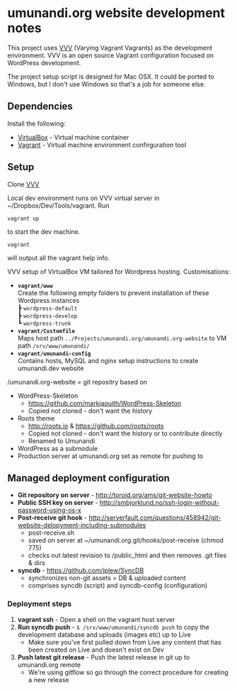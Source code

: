 umunandi.org website development notes
======================================

This project uses [VVV](https://github.com/Varying-Vagrant-Vagrants/VVV)
(Varying Vagrant Vagrants) as the development environment. VVV is an open source
Vagrant configuration focused on WordPress development.

The project setup script is designed for Mac OSX. It could be ported to Windows,
but I don't use Windows so that's a job for someone else.

Dependencies
------------

Install the following:
+ [VirtualBox](https://www.virtualbox.org/wiki/Downloads) - Virtual machine container
+ [Vagrant](http://www.vagrantup.com) - Virtual machine environment confirguration tool

Setup
-----

Clone
[VVV](https://github.com/Varying-Vagrant-Vagrants/VVV)

Local dev environment runs on VVV virtual server in ~/Dropbox/Dev/Tools/vagrant. Run

`vagrant up`

to start the dev machine.

`vagrant`

will output all the vagrant help info.

VVV setup of VirtualBox VM tailored for Wordpress hosting. Customisations:

+ **`vagrant/www`**  
  Create the following empty folders to prevent installation of these Wordpress instances  
  ┣ `wordpress-default`  
  ┣ `wordpress-develop`  
  ┗ `wordpress-trunk`
+ **`vagrant/Customfile`**  
  Maps host path `../Projects/umunandi.org/umunandi.org-website`
  to VM path `/srv/www/umunandi/`
+ **`vagrant/umunandi-config`**  
  Contains hosts, MySQL and nginx setup instructions to create umunandi.dev website

/umunandi.org-website = git repositry based on

+ WordPress-Skeleton
  - https://github.com/markjaquith/WordPress-Skeleton
  - Copied not cloned - don't want the history
+ Roots theme
  - http://roots.io & https://github.com/roots/roots
  - Copied not cloned - don't want the history or to contribute directly
  - Renamed to Umunandi
+ WordPress as a submodule
+ Production server at umunandi.org set as remote for pushing to

Managed deployment configuration
--------------------------------
+ **Git repository on server** - http://toroid.org/ams/git-website-howto
+ **Public SSH key on server** - http://smbjorklund.no/ssh-login-without-password-using-os-x
+ **Post-receive git hook** - http://serverfault.com/questions/458942/git-website-delopyment-including-submodules
  - post-receive.sh
  - saved on server at ~/umunandi.org.git/hooks/post-receive (chmod 775)
  - checks out latest revision to /public_html and then removes .git files & dirs
+ **syncdb** - https://github.com/jplew/SyncDB
  - synchronizes non-git assets = DB & uploaded content
  - comprises syncdb (script) and syncdb-config (configuration)

### Deployment steps ###
1. **vagrant ssh** - Open a shell on the vagrant host server
2. **Run syncdb push** - `$ /srv/www/umunandi/syncdb push` to copy the development database and uploads (images etc) up to Live
   - Make sure you've first pulled down from Live any content that has been created on Live and doesn't exist on Dev
3. **Push latest git release** - Push the latest release in git up to umunandi.org remote
   - We're using gitflow so go through the correct procedure for creating a new release
